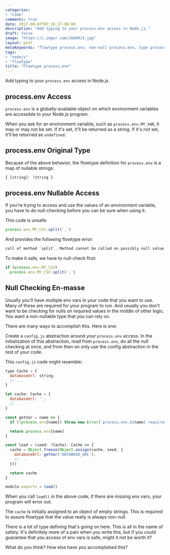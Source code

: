 ```yaml
---
categories:
- "Code"
comments: true
date: 2017-08-07T07:16:17-06:00
description: "Add typing to your process.env access in Node.js."
draft: false
image: "https://i.imgur.com/JGKbRJ3.jpg"
layout: post
metaKeywords: "flowtype process.env, non-null process.env, type process.env as string"
tags:
- "nodejs"
- "flowtype"
title: "Flowtype process.env"
---
```


Add typing to your `process.env` access in Node.js.

<!--more-->

## process.env Access

`process.env` is a globally-available object on which environment variables are accessible to your Node.js program. 

When you ask for an environment variable, such as `process.env.MY_VAR`, it may or may not be set.  If it's set, it'll be returned as a string.  If it's not set, it'll be returned as `undefined`.

## process.env Original Type

Because of the above behavior, the flowtype definition for `process.env` is a map of nullable strings:

```js
{ [string]: ?string }
```

## process.env Nullable Access

If you're trying to access and use the values of an environment variable, you have to do null-checking before you can be sure when using it.

This code is unsafe:

```js
process.env.MY_CSV.split(',')
```

And provides the following flowtype error:

```txt
call of method `split`. Method cannot be called on possibly null value
```

To make it safe, we have to null-check first:

```js
if (process.env.MY_CSV)
  process.env.MY_CSV.split(',')
```

## Null Checking En-masse

Usually you'll have multiple env vars in your code that you want to use.  Many of these are required for your program to run. And usually you don't want to be checking for nulls on required values in the middle of other logic.  You want a non-nullable type that you can rely on.

There are many ways to accomplish this.  Here is one:

Create a `config.js` abstraction around your `process.env` access.  In the initialization of this abstraction, read from `process.env`, do all the null checking at once, and from then on only use the config abstraction in the rest of your code.

This `config.js` code might resemble:

```js
type Cache = {
  databaseUrl: string,
  // ...
}

let cache: Cache = {
  databaseUrl: '',
  // ...
}

const getVar = name => {
  if (!process.env[name]) throw new Error(`process.env.${name} required`)

  return process.env[name]
}

const load = (seed: ?Cache): Cache => {
  cache = Object.freeze(Object.assign(cache, seed, {
    databaseUrl: getVar('DATABASE_URL'),
    // ...
  }))

  return cache
}

module.exports = load()

```

When you call `load()` in the above code, if there are missing env vars, your program will error out.

The `cache` is initially assigned to an object of empty strings.  This is required to assure flowtype that the value really is always non-null.

There is a lot of type defining that's going on here.  This is all in the name of safety.  It's definitely more of a pain when you write this, but if you could guarantee that you access of env vars is safe, might it not be worth it?

What do you think?  How else have you accomplished this?


